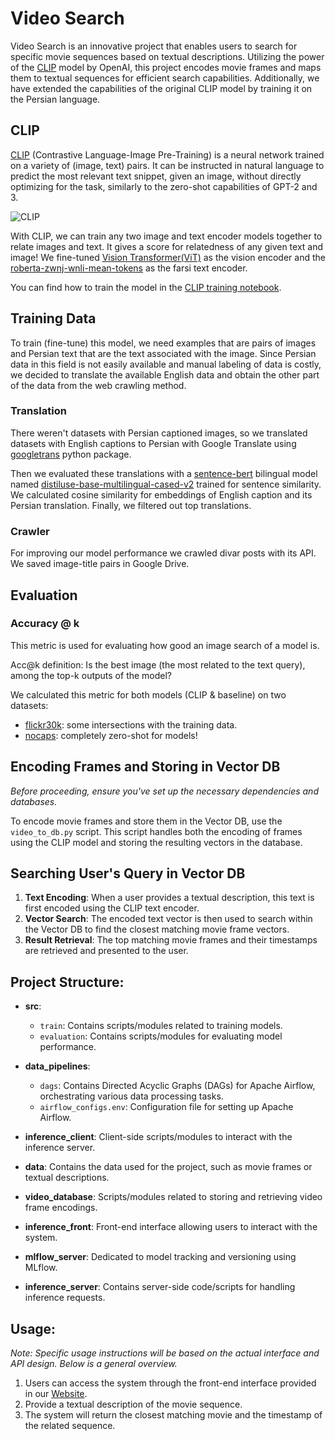 
# Video Search

Video Search is an innovative project that enables users to search for specific movie sequences based on textual descriptions. Utilizing the power of the [CLIP](https://arxiv.org/abs/2103.00020) model by OpenAI, this project encodes movie frames and maps them to textual sequences for efficient search capabilities. Additionally, we have extended the capabilities of the original CLIP model by training it on the Persian language.

## CLIP

[CLIP](https://arxiv.org/abs/2103.00020) (Contrastive Language-Image Pre-Training) is a neural network trained on a variety of (image, text) pairs. It can be instructed in natural language to predict the most relevant text snippet, given an image, without directly optimizing for the task, similarly to the zero-shot capabilities of GPT-2 and 3.

![CLIP](https://github.com/openai/CLIP/blob/main/CLIP.png)

With CLIP, we can train any two image and text encoder models together to relate images and text. It gives a score for relatedness of any given text and image! We fine-tuned [Vision Transformer(ViT)](https://huggingface.co/openai/clip-vit-base-patch32) as the vision encoder and the [roberta-zwnj-wnli-mean-tokens](https://huggingface.co/m3hrdadfi/roberta-zwnj-wnli-mean-tokens) as the farsi text encoder.

You can find how to train the model in the [CLIP training notebook](https://colab.research.google.com/drive/1UNzC_lrR0BiPcydvKvC2E6RiqQN6rVxr?usp=sharing).

## Training Data

To train (fine-tune) this model, we need examples that are pairs of images and Persian text that are the text associated with the image.
Since Persian data in this field is not easily available and manual labeling of data is costly, we decided to translate the available English data and obtain the other part of the data from the web crawling method.

### Translation

There weren't datasets with Persian captioned images, so we translated datasets with English captions to Persian with Google Translate using [googletrans](https://pypi.org/project/googletrans/) python package.

Then we evaluated these translations with a [sentence-bert](https://www.sbert.net/) bilingual model named [distiluse-base-multilingual-cased-v2](https://huggingface.co/sentence-transformers/distiluse-base-multilingual-cased-v2) trained for sentence similarity.
We calculated cosine similarity for embeddings of English caption and its Persian translation. Finally, we filtered out top translations.

### Crawler

For improving our model performance we crawled divar posts with its API. We saved image-title pairs in Google Drive.

## Evaluation

### Accuracy @ k

This metric is used for evaluating how good an image search of a model is.

Acc@k definition: Is the best image (the most related to the text query), among the top-k outputs of the model?

We calculated this metric for both models (CLIP & baseline) on two datasets:
* [flickr30k](https://paperswithcode.com/dataset/flickr30k): some intersections with the training data.
* [nocaps](https://nocaps.org/): completely zero-shot for models!

## Encoding Frames and Storing in Vector DB

*Before proceeding, ensure you've set up the necessary dependencies and databases.*

To encode movie frames and store them in the Vector DB, use the `video_to_db.py` script. This script handles both the encoding of frames using the CLIP model and storing the resulting vectors in the database.

## Searching User's Query in Vector DB

1. **Text Encoding**: When a user provides a textual description, this text is first encoded using the CLIP text encoder.
2. **Vector Search**: The encoded text vector is then used to search within the Vector DB to find the closest matching movie frame vectors.
3. **Result Retrieval**: The top matching movie frames and their timestamps are retrieved and presented to the user.

Project Structure:
------------------

- **src**:
  - `train`: Contains scripts/modules related to training models.
  - `evaluation`: Contains scripts/modules for evaluating model performance.
  
- **data_pipelines**:
  - `dags`: Contains Directed Acyclic Graphs (DAGs) for Apache Airflow, orchestrating various data processing tasks.
  - `airflow_configs.env`: Configuration file for setting up Apache Airflow.

- **inference_client**: Client-side scripts/modules to interact with the inference server.
- **data**: Contains the data used for the project, such as movie frames or textual descriptions.
- **video_database**: Scripts/modules related to storing and retrieving video frame encodings.
- **inference_front**: Front-end interface allowing users to interact with the system.
- **mlflow_server**: Dedicated to model tracking and versioning using MLflow.
- **inference_server**: Contains server-side code/scripts for handling inference requests.

Usage:
------

*Note: Specific usage instructions will be based on the actual interface and API design. Below is a general overview.*

1. Users can access the system through the front-end interface provided in our [Website](https://mlsd-video-search.darkube.app).
2. Provide a textual description of the movie sequence.
3. The system will return the closest matching movie and the timestamp of the related sequence.
